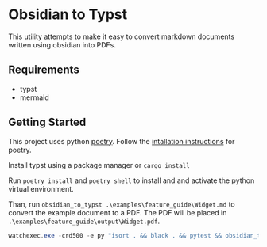 # Obsidian to Typst

This utility attempts to make it easy to convert markdown documents written using obsidian into PDFs.

## Requirements

- typst
- mermaid

## Getting Started

This project uses python [poetry](https://python-poetry.org/).  Follow the [intallation instructions](https://python-poetry.org/docs/#installation) for poetry.

Install typst using a package manager or `cargo install`

Run `poetry install` and `poetry shell` to install and and activate the python virtual environment.

Than, run `obsidian_to_typst .\examples\feature_guide\Widget.md` to convert the example document to a PDF.  The PDF will be placed in `.\examples\feature_guide\output\Widget.pdf`.

```powershell
watchexec.exe -crd500 -e py "isort . && black . && pytest && obsidian_to_typst.cmd .\examples\feature_guide\Widget.md"
```
